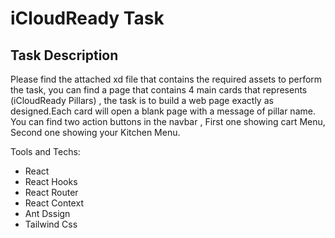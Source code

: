 # iCloudReady Task


## Task Description
Please find the attached xd file that contains the required assets to perform the task, you can find a page that contains 4 main cards that represents (iCloudReady Pillars) , the task is to build a web page exactly as designed.Each card will open a blank page with a message of pillar name.
You can find two action buttons in the navbar , First one showing cart Menu, Second one showing your Kitchen Menu.

Tools and Techs: 
- React 
- React Hooks
- React Router
- React Context
- Ant Dssign
- Tailwind Css
